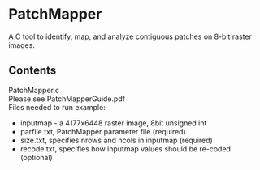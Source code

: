 # PatchMapper
A C tool to identify, map, and analyze contiguous patches on 8-bit raster images.

## Contents
PatchMapper.c  
Please see PatchMapperGuide.pdf  
Files needed to run example:  
- inputmap - a 4177x6448 raster image, 8bit unsigned int   
- parfile.txt, PatchMapper parameter file (required)  
- size.txt, specifies nrows and ncols in inputmap (required)  
- recode.txt, specifies how inputmap values should be re-coded (optional)  
